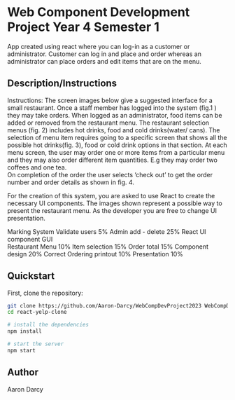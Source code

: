 # Web Component Development Project Year 4 Semester 1 

App created using react where you can log-in as a customer or administrator. Customer can log in and place and order whereas an administrator can place orders and edit items that are on the menu. 

## Description/Instructions

Instructions:
The screen images below give a suggested interface for a small restaurant. Once a staff member has 
logged into the system (fig.1 ) they may take orders. When logged as an administrator, food items 
can be added or removed from the restaurant menu. The restaurant selection menus (fig. 2) includes 
hot drinks, food and cold drinks(water/ cans). The selection of menu item requires going to a specific 
screen that shows all the possible hot drinks(fig. 3), food or cold drink options in that section. At 
each menu screen, the user may order one or more items from a particular menu and they may also 
order different item quantities. E.g they may order two coffees and one tea.  
On completion of the order the user selects ‘check out’ to get the order number and order details as 
shown in fig. 4.  
 
For the creation of this system, you are asked to use React to create the necessary UI components. 
The images shown represent a possible way to present the restaurant menu. As the developer you 
are free to change UI presentation.   
 
Marking System 
Validate users  5% 
Admin  add - delete  25% 
React UI component GUI   
Restaurant Menu  10% 
Item selection  15% 
Order total  15% 
Component design  20% 
Correct Ordering printout  10% 
Presentation  10% 

## Quickstart

First, clone the repository:

```bash
git clone https://github.com/Aaron-Darcy/WebCompDevProject2023 WebCompDevProject2023
cd react-yelp-clone

# install the dependencies
npm install

# start the server
npm start
```

## Author
Aaron Darcy
  
